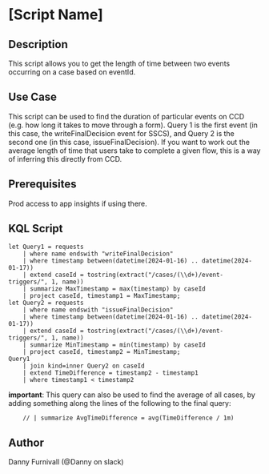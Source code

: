 # [Script Name]

## Description
This script allows you to get the length of time between two events occurring on a case based on eventId.

## Use Case
This script can be used to find the duration of particular events on CCD (e.g. how long it takes to move through a form).
Query 1 is the first event (in this case, the writeFinalDecision event for SSCS), and Query 2 is the second one (in this case, issueFinalDecision).
If you want to work out the average length of time that users take to complete a given flow, this is a way of inferring this directly from CCD.

## Prerequisites
Prod access to app insights if using there.

## KQL Script
```kusto
let Query1 = requests
    | where name endswith "writeFinalDecision"
    | where timestamp between(datetime(2024-01-16) .. datetime(2024-01-17))
    | extend caseId = tostring(extract("/cases/(\\d+)/event-triggers/", 1, name))
    | summarize MaxTimestamp = max(timestamp) by caseId
    | project caseId, timestamp1 = MaxTimestamp;
let Query2 = requests
    | where name endswith "issueFinalDecision"
    | where timestamp between(datetime(2024-01-16) .. datetime(2024-01-17))
    | extend caseId = tostring(extract("/cases/(\\d+)/event-triggers/", 1, name))
    | summarize MinTimestamp = min(timestamp) by caseId
    | project caseId, timestamp2 = MinTimestamp;
Query1
    | join kind=inner Query2 on caseId
    | extend TimeDifference = timestamp2 - timestamp1
    | where timestamp1 < timestamp2

```
**important**: This query can also be used to find the average of all cases, by adding something along the lines of the following to the final query:
```kusto
    // | summarize AvgTimeDifference = avg(TimeDifference / 1m)
```

## Author
Danny Furnivall (@Danny on slack)
